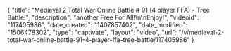 {
    "title": "Medieval 2 Total War Online Battle # 91 (4 player FFA) - Tree Battle!",
    "description": "another Free For All!\n\nEnjoy!",
    "videoid": "117405986",
    "date_created": "1407857402",
    "date_modified": "1506478302",
    "type": "captivate",
    "layout": "video",
    "url": "\/v\/medieval-2-total-war-online-battle-91-4-player-ffa-tree-battle\/117405986"
}
